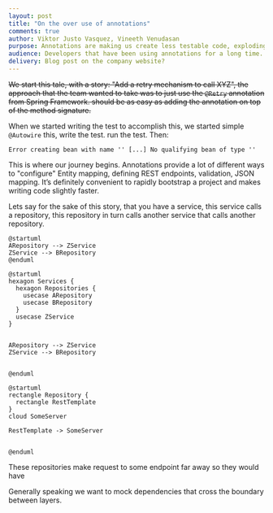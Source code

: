```yaml
---
layout: post
title: "On the over use of annotations"
comments: true
author: Viktor Justo Vasquez, Vineeth Venudasan
purpose: Annotations are making us create less testable code, exploding dependencies, and write more complex tests
audience: Developers that have been using annotations for a long time.
delivery: Blog post on the company website?
---
```


~~We start this tale, with a story: "Add a retry mechanism to call XYZ", the approach that the team wanted to take was to just use the `@Retry` annotation from Spring Framework. should be as easy as adding the annotation on top of the method signature.~~

When we started writing the test to accomplish this, we started simple `@Autowire` this, write the test. run the test. Then:

```
Error creating bean with name '' [...] No qualifying bean of type ''
```

This is where our journey begins. Annotations provide a lot of different ways to "configure" Entity mapping, defining REST endpoints, validation, JSON mapping. It’s definitely convenient to rapidly bootstrap a project and makes writing code slightly faster.


Lets say for the sake of this story, that you have a service, this service calls a repository, this repository in turn calls another service that calls another repository.

```plantuml
@startuml
ARepository --> ZService
ZService --> BRepository
@enduml
```


```plantuml
@startuml
hexagon Services {
  hexagon Repositories {
    usecase ARepository
    usecase BRepository
  }
  usecase ZService
}


ARepository --> ZService
ZService --> BRepository


@enduml
```


```plantuml
@startuml
rectangle Repository {
  rectangle RestTemplate
}
cloud SomeServer

RestTemplate -> SomeServer


@enduml
```

These repositories make request to some endpoint far away
so they would have


Generally speaking we want to mock dependencies that cross the boundary between layers.
